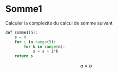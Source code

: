# Somme1

Calculer la complexité du calcul de somme suivant

```python
def somme1(n):
    s = 0
    for i in range(5):
        for k in range(n):
            s = s + i*k
    return s
```

$$
a = b
$$

